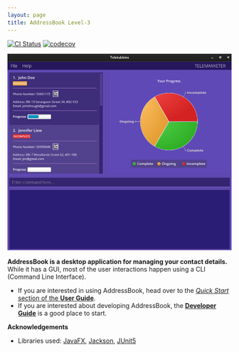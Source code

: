 ```yaml
---
layout: page
title: AddressBook Level-3
---
```


[![CI Status](https://github.com/AY2122S1-CS2103T-W15-4/tp/workflows/Java%20CI/badge.svg)](https://github.com/AY2122S1-CS2103T-W15-4/tp/actions)
[![codecov](https://codecov.io/gh/AY2122S1-CS2103T-W15-4/tp/branch/master/graph/badge.svg?token=O8QOII6T93)](https://codecov.io/gh/AY2122S1-CS2103T-W15-4/tp)

![Ui](images/Ui.png)

**AddressBook is a desktop application for managing your contact details.** While it has a GUI, most of the user interactions happen using a CLI (Command Line Interface).

* If you are interested in using AddressBook, head over to the [_Quick Start_ section of the **User Guide**](UserGuide.html#quick-start).
* If you are interested about developing AddressBook, the [**Developer Guide**](DeveloperGuide.html) is a good place to start.


**Acknowledgements**

* Libraries used: [JavaFX](https://openjfx.io/), [Jackson](https://github.com/FasterXML/jackson), [JUnit5](https://github.com/junit-team/junit5)
